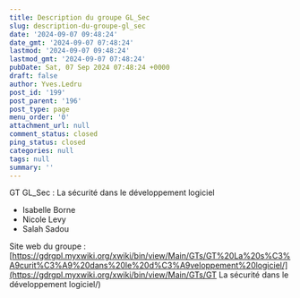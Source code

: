 ```yaml
---
title: Description du groupe GL_Sec
slug: description-du-groupe-gl_sec
date: '2024-09-07 09:48:24'
date_gmt: '2024-09-07 07:48:24'
lastmod: '2024-09-07 09:48:24'
lastmod_gmt: '2024-09-07 07:48:24'
pubDate: Sat, 07 Sep 2024 07:48:24 +0000
draft: false
author: Yves.Ledru
post_id: '199'
post_parent: '196'
post_type: page
menu_order: '0'
attachment_url: null
comment_status: closed
ping_status: closed
categories: null
tags: null
summary: ''
---
```


GT GL_Sec :  La sécurité dans le développement logiciel

  * Isabelle Borne
  * Nicole Levy
  * Salah Sadou



Site web du groupe : [https://gdrgpl.myxwiki.org/xwiki/bin/view/Main/GTs/GT%20La%20s%C3%A9curit%C3%A9%20dans%20le%20d%C3%A9veloppement%20logiciel/](https://gdrgpl.myxwiki.org/xwiki/bin/view/Main/GTs/GT La sécurité dans le développement logiciel/)
